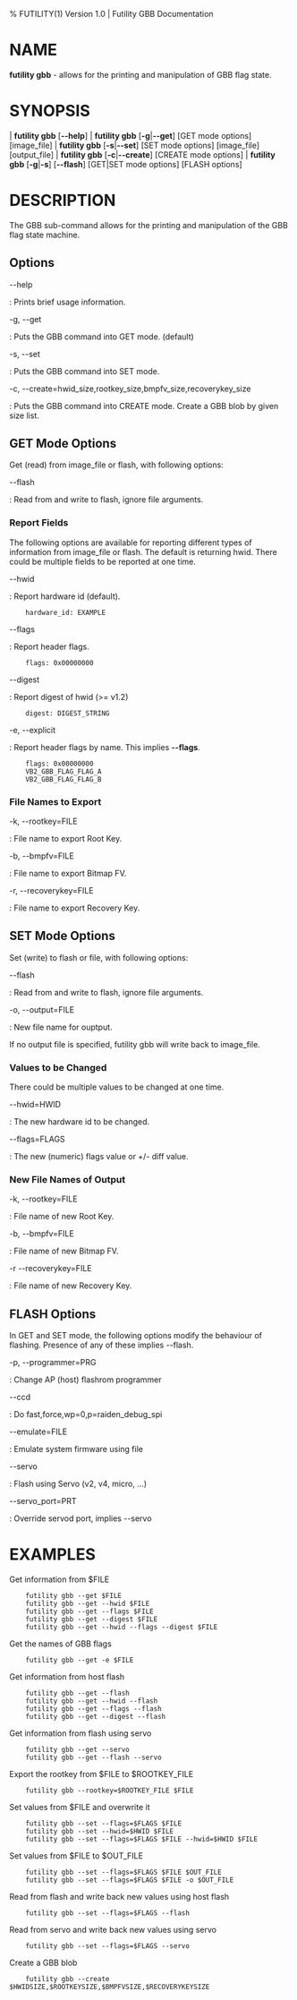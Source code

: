 % FUTILITY(1) Version 1.0 | Futility GBB Documentation

NAME
====

**futility gbb** - allows for the printing and manipulation of GBB flag state.

SYNOPSIS
========

| **futility gbb** \[**\--help**]
| **futility gbb** \[**-g**|**--get**] \[GET mode options] \[image_file]
| **futility gbb** \[**-s**|**--set**] \[SET mode options] \[image_file] \[output_file]
| **futility gbb** \[**-c**|**--create**] \[CREATE mode options]
| **futility gbb** \[**-g**|**-s**] \[**\--flash**] \[GET|SET mode options] \[FLASH options]

DESCRIPTION
===========

The GBB sub-command allows for the printing and manipulation of
the GBB flag state machine.

Options
-------

\--help

:   Prints brief usage information.

-g, \--get

:   Puts the GBB command into GET mode. (default)

-s, \--set

:   Puts the GBB command into SET mode.

-c, \--create=hwid_size,rootkey_size,bmpfv_size,recoverykey_size

:   Puts the GBB command into CREATE mode. Create a GBB blob by given size list.

GET Mode Options
----------------

Get (read) from image_file or flash, with following options:

\--flash

:   Read from and write to flash, ignore file arguments.

### Report Fields

The following options are available for reporting different types of information
from image_file or flash. The default is returning hwid. There could be multiple
fields to be reported at one time.

\--hwid

:   Report hardware id (default).

        hardware_id: EXAMPLE

\--flags

:   Report header flags.

        flags: 0x00000000

\--digest

:  Report digest of hwid (>= v1.2)

        digest: DIGEST_STRING

-e, \--explicit

:   Report header flags by name. This implies **\--flags**.

        flags: 0x00000000
        VB2_GBB_FLAG_FLAG_A
        VB2_GBB_FLAG_FLAG_B

### File Names to Export

-k, \--rootkey=FILE

:   File name to export Root Key.

-b, \--bmpfv=FILE

:   File name to export Bitmap FV.

-r, \--recoverykey=FILE

:   File name to export Recovery Key.

SET Mode Options
----------------

Set (write) to flash or file, with following options:

\--flash

:   Read from and write to flash, ignore file arguments.

-o, \--output=FILE

:   New file name for ouptput.

If no output file is specified, futility gbb will write back to image_file.

### Values to be Changed

There could be multiple values to be changed at one time.

\--hwid=HWID

:   The new hardware id to be changed.

\--flags=FLAGS

:   The new (numeric) flags value or +/- diff value.

### New File Names of Output

-k, \--rootkey=FILE

:   File name of new Root Key.

-b, \--bmpfv=FILE

:   File name of new Bitmap FV.

 -r  \--recoverykey=FILE

 :  File name of new Recovery Key.

FLASH Options
-------------

In GET and SET mode, the following options modify the behaviour of flashing.
Presence of any of these implies \--flash.

-p, \--programmer=PRG

:   Change AP (host) flashrom programmer

\--ccd

:   Do fast,force,wp=0,p=raiden_debug_spi

\--emulate=FILE

:   Emulate system firmware using file

\--servo

:   Flash using Servo (v2, v4, micro, ...)

\--servo_port=PRT

:   Override servod port, implies \--servo

EXAMPLES
========

Get information from $FILE

        futility gbb --get $FILE
        futility gbb --get --hwid $FILE
        futility gbb --get --flags $FILE
        futility gbb --get --digest $FILE
        futility gbb --get --hwid --flags --digest $FILE

Get the names of GBB flags

        futility gbb --get -e $FILE

Get information from host flash

        futility gbb --get --flash
        futility gbb --get --hwid --flash
        futility gbb --get --flags --flash
        futility gbb --get --digest --flash

Get information from flash using servo

        futility gbb --get --servo
        futility gbb --get --flash --servo

Export the rootkey from $FILE to $ROOTKEY_FILE

        futility gbb --rootkey=$ROOTKEY_FILE $FILE

Set values from $FILE and overwrite it

        futility gbb --set --flags=$FLAGS $FILE
        futility gbb --set --hwid=$HWID $FILE
        futility gbb --set --flags=$FLAGS $FILE --hwid=$HWID $FILE

Set values from $FILE to $OUT_FILE

        futility gbb --set --flags=$FLAGS $FILE $OUT_FILE
        futility gbb --set --flags=$FLAGS $FILE -o $OUT_FILE

Read from flash and write back new values using host flash

        futility gbb --set --flags=$FLAGS --flash

Read from servo and write back new values using servo

        futility gbb --set --flags=$FLAGS --servo

Create a GBB blob

        futility gbb --create $HWIDSIZE,$ROOTKEYSIZE,$BMPFVSIZE,$RECOVERYKEYSIZE
